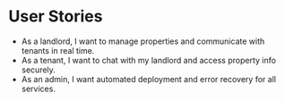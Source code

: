 # User Stories

- As a landlord, I want to manage properties and communicate with tenants in real time.
- As a tenant, I want to chat with my landlord and access property info securely.
- As an admin, I want automated deployment and error recovery for all services.
